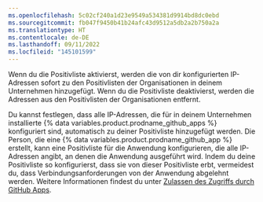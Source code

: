```yaml
---
ms.openlocfilehash: 5c02cf240a1d23e9549a534381d9914bd8dc0ebd
ms.sourcegitcommit: fb047f9450b41b24afc43d9512a5db2a2b750a2a
ms.translationtype: HT
ms.contentlocale: de-DE
ms.lasthandoff: 09/11/2022
ms.locfileid: "145101599"
---
```

Wenn du die Positivliste aktivierst, werden die von dir konfigurierten IP-Adressen sofort zu den Positivlisten der Organisationen in deinem Unternehmen hinzugefügt. Wenn du die Positivliste deaktivierst, werden die Adressen aus den Positivlisten der Organisationen entfernt.

Du kannst festlegen, dass alle IP-Adressen, die für in deinem Unternehmen installierte {% data variables.product.prodname_github_apps %} konfiguriert sind, automatisch zu deiner Positivliste hinzugefügt werden. Die Person, die eine {% data variables.product.prodname_github_app %} erstellt, kann eine Positivliste für die Anwendung konfigurieren, die alle IP-Adressen angibt, an denen die Anwendung ausgeführt wird. Indem du deine Positivliste so konfigurierst, dass sie von dieser Positivliste erbt, vermeidest du, dass Verbindungsanforderungen von der Anwendung abgelehnt werden. Weitere Informationen findest du unter [Zulassen des Zugriffs durch GitHub Apps](#allowing-access-by-github-apps).
